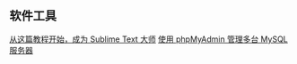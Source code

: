 ## 软件工具

[从这篇教程开始，成为 Sublime Text 大师](从这篇教程开始，成为%20Sublime%20Text%20大师.md)
[使用 phpMyAdmin 管理多台 MySQL 服务器](使用%20phpMyAdmin%20管理多台%20MySQL%20服务器.md)
